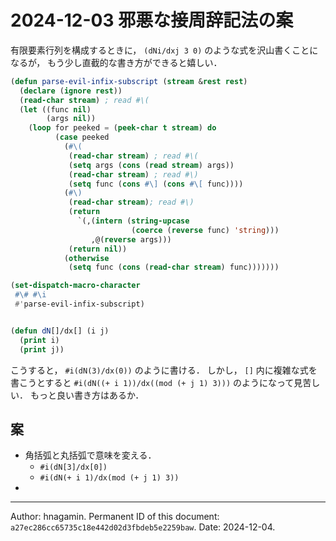 2024-12-03 邪悪な接周辞記法の案
==========

有限要素行列を構成するときに， `(dNi/dxj 3 0)` のような式を沢山書くことになるが，
もう少し直截的な書き方ができると嬉しい．

```cl
(defun parse-evil-infix-subscript (stream &rest rest)
  (declare (ignore rest))
  (read-char stream) ; read #\(
  (let ((func nil)
        (args nil))
    (loop for peeked = (peek-char t stream) do
          (case peeked
            (#\(
             (read-char stream) ; read #\(
             (setq args (cons (read stream) args))
             (read-char stream) ; read #\)
             (setq func (cons #\] (cons #\[ func))))
            (#\)
             (read-char stream); read #\)
             (return
               `(,(intern (string-upcase
                           (coerce (reverse func) 'string)))
                  ,@(reverse args)))
             (return nil))
            (otherwise
             (setq func (cons (read-char stream) func)))))))

(set-dispatch-macro-character
 #\# #\i
 #'parse-evil-infix-subscript)


(defun dN[]/dx[] (i j)
  (print i)
  (print j))

```

こうすると， `#i(dN(3)/dx(0))` のように書ける．
しかし， `[]` 内に複雑な式を書こうとすると `#i(dN((+ i 1))/dx((mod (+ j 1) 3)))` のようになって見苦しい．
もっと良い書き方はあるか．

## 案

- 角括弧と丸括弧で意味を変える．
    + `#i(dN[3]/dx[0])`
    + `#i(dN(+ i 1)/dx(mod (+ j 1) 3))`
- 

--------
Author: hnagamin.
Permanent ID of this document: `a27ec286cc65735c18e442d02d3fbdeb5e2259baw`.
Date: 2024-12-04.
